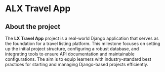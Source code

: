 # ALX Travel App

## About the project

The **LX Travel App** project is a real-world Django application that serves as
the foundation for a travel listing platform. This milestone focuses on setting
up the initial project structure, configuring a robust database, and integrating
tools to ensure API documentation and maintainable configurations. The aim is to
equip learners with industry-standard best practices for starting and managing
Django-based projects efficiently.
